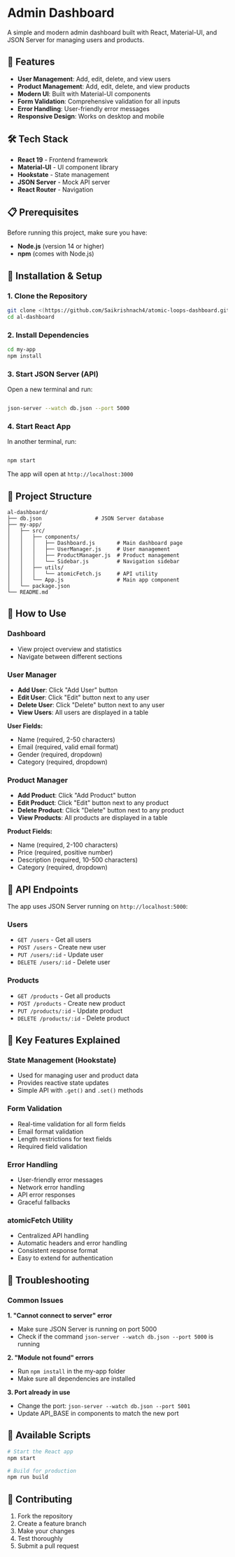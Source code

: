 # Admin Dashboard

A simple and modern admin dashboard built with React, Material-UI, and JSON Server for managing users and products.

## 🚀 Features

- **User Management**: Add, edit, delete, and view users
- **Product Management**: Add, edit, delete, and view products
- **Modern UI**: Built with Material-UI components
- **Form Validation**: Comprehensive validation for all inputs
- **Error Handling**: User-friendly error messages
- **Responsive Design**: Works on desktop and mobile

## 🛠️ Tech Stack

- **React 19** - Frontend framework
- **Material-UI** - UI component library
- **Hookstate** - State management
- **JSON Server** - Mock API server
- **React Router** - Navigation

## 📋 Prerequisites

Before running this project, make sure you have:

- **Node.js** (version 14 or higher)
- **npm** (comes with Node.js)

## 🚀 Installation & Setup

### 1. Clone the Repository
```bash
git clone <(https://github.com/Saikrishnach4/atomic-loops-dashboard.git)>
cd al-dashboard
```

### 2. Install Dependencies
```bash
cd my-app
npm install
```

### 3. Start JSON Server (API)
Open a new terminal and run:
```bash

json-server --watch db.json --port 5000
```

### 4. Start React App
In another terminal, run:
```bash

npm start
```

The app will open at `http://localhost:3000`

## 📁 Project Structure

```
al-dashboard/
├── db.json                 # JSON Server database
├── my-app/
│   ├── src/
│   │   ├── components/
│   │   │   ├── Dashboard.js       # Main dashboard page
│   │   │   ├── UserManager.js     # User management
│   │   │   ├── ProductManager.js  # Product management
│   │   │   └── Sidebar.js         # Navigation sidebar
│   │   ├── utils/
│   │   │   └── atomicFetch.js     # API utility
│   │   └── App.js                 # Main app component
│   └── package.json
└── README.md
```

## 🎯 How to Use

### Dashboard
- View project overview and statistics
- Navigate between different sections

### User Manager
- **Add User**: Click "Add User" button
- **Edit User**: Click "Edit" button next to any user
- **Delete User**: Click "Delete" button next to any user
- **View Users**: All users are displayed in a table

**User Fields:**
- Name (required, 2-50 characters)
- Email (required, valid email format)
- Gender (required, dropdown)
- Category (required, dropdown)

### Product Manager
- **Add Product**: Click "Add Product" button
- **Edit Product**: Click "Edit" button next to any product
- **Delete Product**: Click "Delete" button next to any product
- **View Products**: All products are displayed in a table

**Product Fields:**
- Name (required, 2-100 characters)
- Price (required, positive number)
- Description (required, 10-500 characters)
- Category (required, dropdown)

## 🔧 API Endpoints

The app uses JSON Server running on `http://localhost:5000`:

### Users
- `GET /users` - Get all users
- `POST /users` - Create new user
- `PUT /users/:id` - Update user
- `DELETE /users/:id` - Delete user

### Products
- `GET /products` - Get all products
- `POST /products` - Create new product
- `PUT /products/:id` - Update product
- `DELETE /products/:id` - Delete product

## 🎨 Key Features Explained

### State Management (Hookstate)
- Used for managing user and product data
- Provides reactive state updates
- Simple API with `.get()` and `.set()` methods

### Form Validation
- Real-time validation for all form fields
- Email format validation
- Length restrictions for text fields
- Required field validation

### Error Handling
- User-friendly error messages
- Network error handling
- API error responses
- Graceful fallbacks

### atomicFetch Utility
- Centralized API handling
- Automatic headers and error handling
- Consistent response format
- Easy to extend for authentication

## 🐛 Troubleshooting

### Common Issues

**1. "Cannot connect to server" error**
- Make sure JSON Server is running on port 5000
- Check if the command `json-server --watch db.json --port 5000` is running

**2. "Module not found" errors**
- Run `npm install` in the my-app folder
- Make sure all dependencies are installed

**3. Port already in use**
- Change the port: `json-server --watch db.json --port 5001`
- Update API_BASE in components to match the new port

## 📝 Available Scripts

```bash
# Start the React app
npm start

# Build for production
npm run build

```

## 🤝 Contributing

1. Fork the repository
2. Create a feature branch
3. Make your changes
4. Test thoroughly
5. Submit a pull request


